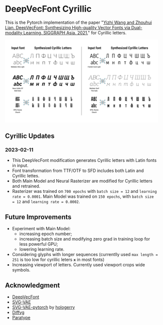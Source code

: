 # DeepVecFont Cyrillic

This is the Pytorch implementation of the paper "[Yizhi Wang and Zhouhui Lian. DeepVecFont: Synthesizing High-quality Vector Fonts via Dual-modality Learning. SIGGRAPH Asia. 2021.](https://arxiv.org/abs/2110.06688)" for Cyrillic letters.

<div align=center>
	<img src="imgs/teaser_cyr.png"> 
</div>

## Cyrillic Updates
### 2023-02-11

- This DeepVecFont modification generates Cyrillic letters with Latin fonts in input.
- Font transformation from TTF/OTF to SFD includes both Latin and Cyrillic lettes.
- Both Main Model and Neural Rasterizer are modified for Cyrillic letters and retrained.
- Rasterizer was trained on `700 epochs` with `batch size = 12` and `learning rate = 0.0001`. Main Model was trained on `150 epochs`, with `batch size = 12` and `learning rate = 0.0002`.

## Future Improvements

- Experiment with Main Model:
	- increasing epoch number;
	- increasing batch size and modifying zero grad in training loop for less powerful GPU;
	- lowering learning rate.
- Considering glyphs with longer sequences (currentlly used `max length = 251` is too low for cyrillic leters `ж` in most fonts)
- Increasing viewport of letters. Currently used viewport crops wide symbols.

## Acknowledgment

- [DeepVecFont](https://yizhiwang96.github.io/deepvecfont_homepage/)
- [SVG-VAE](https://github.com/magenta/magenta/tree/main/magenta/models/svg_vae)
- [SVG-VAE-pytorch](https://github.com/hologerry/svg_vae_pytorch) by [hologerry](https://github.com/hologerry)
- [Diffvg](https://github.com/BachiLi/diffvg)
- [Paratype](https://www.paratype.com/)